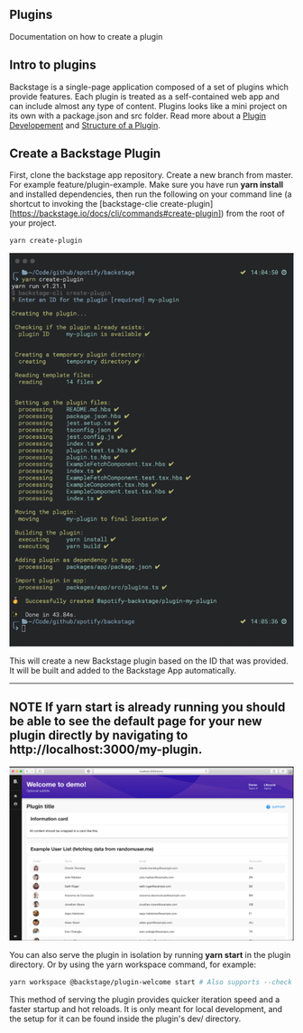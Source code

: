 ## Plugins

Documentation on how to create a plugin

## Intro to plugins

Backstage is a single-page application composed of a set of plugins which provide features. Each plugin is treated as a self-contained web app and can include almost any type of content.
Plugins looks like a mini project on its own with a package.json and src folder. Read more about a [Plugin Developement](https://backstage.io/docs/plugins/plugin-development) and [Structure of a Plugin](https://backstage.io/docs/plugins/structure-of-a-plugin).

## Create a Backstage Plugin
First, clone the backstage app repository. Create a new branch from master. For example feature/plugin-example. Make sure you have run **yarn install** and installed dependencies, then run the following on your command line (a shortcut to invoking the [backstage-clie create-plugin][https://backstage.io/docs/cli/commands#create-plugin]) from the root of your project.
```bash
yarn create-plugin
```
![](../pictures/output.png)

This will create a new Backstage plugin based on the ID that was provided. It will be built and added to the Backstage App automatically.

---
**NOTE**
If **yarn start** is already running you should be able to see the default page for your new plugin directly by navigating to **http://localhost:3000/my-plugin**.
---
![](../pictures/output2.png)

You can also serve the plugin in isolation by running **yarn start** in the plugin directory. Or by using the yarn workspace command, for example:
```bash
yarn workspace @backstage/plugin-welcome start # Also supports --check
```
This method of serving the plugin provides quicker iteration speed and a faster startup and hot reloads. It is only meant for local development, and the setup for it can be found inside the plugin's dev/ directory.


